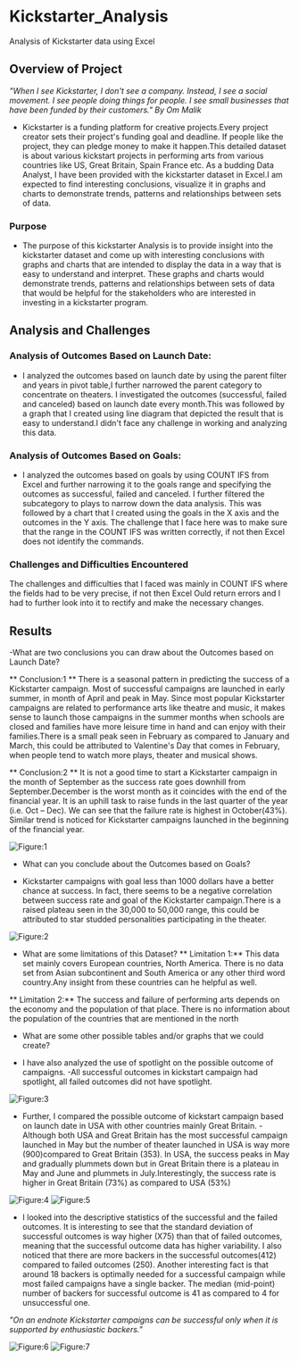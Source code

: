 # Kickstarter_Analysis
Analysis of Kickstarter data using Excel

## Overview of Project
*"When I see Kickstarter, I don't see a company. Instead, I see a social movement. I see people doing things for people. I see small businesses that have been funded by their customers." By Om Malik*
* Kickstarter is a funding platform for creative projects.Every project creator sets their project's funding goal and deadline. If people like the project, they can pledge money to make it happen.This detailed dataset is about various kickstart projects in performing arts from various countries like US, Great Britain, Spain France etc. As a budding Data Analyst, I have been provided with the kickstarter dataset in Excel.I am expected to find interesting conclusions, visualize it in graphs and charts to demonstrate trends, patterns and relationships between sets of data.

### Purpose
* The purpose of this kickstarter Analysis is to provide insight into the kickstarter dataset and come up with interesting conclusions with graphs and charts that are intended to display the data in a way that is easy to understand and interpret. These graphs and charts would demonstrate trends, patterns and relationships between sets of data that would be helpful for the stakeholders who are interested in investing in a kickstarter program.

## Analysis and Challenges
### Analysis of Outcomes Based on Launch Date:
* I analyzed the outcomes based on launch date by using the parent filter and years in pivot table,I further narrowed the parent category to concentrate on theaters. I investigated the outcomes (successful, failed and canceled) based on launch date every month.This was followed by a graph that I created using line diagram that depicted the result that is easy to understand.I didn't face any challenge in working and analyzing this data.

### Analysis of Outcomes Based on Goals:
* I analyzed the outcomes based on goals by using COUNT IFS from Excel and further narrowing it to the goals range and specifying the outcomes as successful, failed and canceled. I further filtered the subcategory to plays to narrow down the data analysis. This was followed by a chart that I created using the goals in the X axis and the outcomes in the Y axis.
The challenge that I face here was to make sure that the range in the COUNT IFS was written correctly, if not then Excel does not identify the commands.

### Challenges and Difficulties Encountered
The challenges and difficulties that I faced was mainly in COUNT IFS where the fields had to be very precise, if not then Excel Ould return errors and I had to further look into it to rectify and make the necessary changes.

## Results

-What are two conclusions you can draw about the Outcomes based on Launch Date?

** Conclusion:1 **
There is a seasonal pattern in predicting the success of a Kickstarter campaign.
Most of successful campaigns are launched in early summer, in month of April and peak in May. Since most popular Kickstarter campaigns are related to performance arts like theatre and music, it makes sense to launch those campaigns in the summer months when schools are closed and families have more leisure time in hand and can enjoy with their families.There is a small peak seen in February as compared to January and March, this could be attributed to Valentine's Day that comes in February, when people tend to watch more plays, theater and musical shows.

** Conclusion:2 **
It is not a good time to start a Kickstarter campaign in the month of September as the success rate goes downhill from September.December is the worst month as it coincides with the end of the financial year. It is an uphill task to raise funds in the last quarter of the year (i.e. Oct – Dec). We can see that the failure rate is highest in October(43%). Similar trend is noticed for Kickstarter campaigns launched in the beginning of the financial year.

![Figure:1](Resource/Theater_Outcomes_VS_Launch.png)

- What can you conclude about the Outcomes based on Goals?

* Kickstarter campaigns with goal less than 1000 dollars have a better chance at success. In fact, there seems to be a negative correlation between success rate and goal of the  Kickstarter campaign.There is a raised plateau seen in the 30,000 to 50,000 range, this could be attributed to star studded personalities participating in the theater.

![Figure:2](Resource/Outcomes_VS_Goals.png)

- What are some limitations of this Dataset?
** Limitation 1:** This data set mainly covers European countries, North America. There is no data set from Asian subcontinent and South America or any other third word country.Any insight from these countries can he helpful as well.

** Limitation 2:** The success and failure of performing arts depends on the economy and the population of that place. There is no information about the population of the countries that are mentioned in the north 


- What are some other possible tables and/or graphs that we could create?

* I have also analyzed the use of spotlight on the possible outcome of campaigns. 
-All successful outcomes in kickstart campaign had spotlight, all failed outcomes did not have spotlight.

![Figure:3](Resource/Theater_success_with_spotlight_extra.png)

* Further, I compared the possible outcome of kickstart campaign based on launch date in USA with other countries mainly Great Britain.
-Although both USA and Great Britain has the most successful campaign launched in May but the number of theater launched in USA is way more (900)compared to Great Britain (353). In USA, the success peaks in May and gradually plummets down but in Great Britain there is a plateau in May and June and plummets in July.Interestingly, the success rate is higher in Great Britain (73%) as compared to USA (53%)

![Figure:4](Resource/Theater_Outcome_USA_Extra.png)
![Figure:5](Resource/Theater_Outcomes_GB_Extra.png)

* I looked into the descriptive statistics of the successful and the failed outcomes. It is interesting to see that the standard deviation of successful outcomes is way higher (X75) than that of failed outcomes, meaning that the successful outcome data has higher variability. I also noticed that there are more backers in the successful outcomes(412) compared to failed outcomes (250). Another interesting fact is that around 18 backers is optimally needed for a successful campaign while most failed campaigns have a single backer. The median (mid-point) number of backers for successful outcome is 41 as compared to 4 for unsuccessful one. 

*"On an endnote Kickstarter campaigns can be successful only when it is supported by enthusiastic backers."*

![Figure:6](Resource/Succesful_backers.png)
![Figure:7]()


